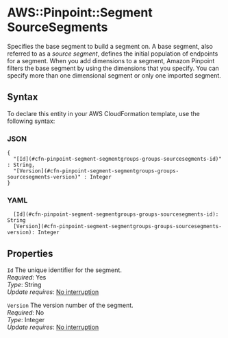 # AWS::Pinpoint::Segment SourceSegments<a name="aws-properties-pinpoint-segment-segmentgroups-groups-sourcesegments"></a>

Specifies the base segment to build a segment on\. A base segment, also referred to as a *source segment*, defines the initial population of endpoints for a segment\. When you add dimensions to a segment, Amazon Pinpoint filters the base segment by using the dimensions that you specify\. You can specify more than one dimensional segment or only one imported segment\.

## Syntax<a name="aws-properties-pinpoint-segment-segmentgroups-groups-sourcesegments-syntax"></a>

To declare this entity in your AWS CloudFormation template, use the following syntax:

### JSON<a name="aws-properties-pinpoint-segment-segmentgroups-groups-sourcesegments-syntax.json"></a>

```
{
  "[Id](#cfn-pinpoint-segment-segmentgroups-groups-sourcesegments-id)" : String,
  "[Version](#cfn-pinpoint-segment-segmentgroups-groups-sourcesegments-version)" : Integer
}
```

### YAML<a name="aws-properties-pinpoint-segment-segmentgroups-groups-sourcesegments-syntax.yaml"></a>

```
  [Id](#cfn-pinpoint-segment-segmentgroups-groups-sourcesegments-id): String
  [Version](#cfn-pinpoint-segment-segmentgroups-groups-sourcesegments-version): Integer
```

## Properties<a name="aws-properties-pinpoint-segment-segmentgroups-groups-sourcesegments-properties"></a>

`Id`  <a name="cfn-pinpoint-segment-segmentgroups-groups-sourcesegments-id"></a>
The unique identifier for the segment\.  
*Required*: Yes  
*Type*: String  
*Update requires*: [No interruption](https://docs.aws.amazon.com/AWSCloudFormation/latest/UserGuide/using-cfn-updating-stacks-update-behaviors.html#update-no-interrupt)

`Version`  <a name="cfn-pinpoint-segment-segmentgroups-groups-sourcesegments-version"></a>
The version number of the segment\.  
*Required*: No  
*Type*: Integer  
*Update requires*: [No interruption](https://docs.aws.amazon.com/AWSCloudFormation/latest/UserGuide/using-cfn-updating-stacks-update-behaviors.html#update-no-interrupt)